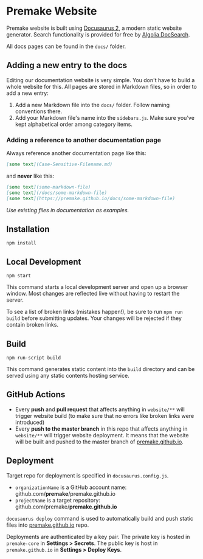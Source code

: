 # Premake Website

Premake website is built using [Docusaurus 2](https://v2.docusaurus.io/), a modern static website generator. Search functionality is provided for free by [Algolia DocSearch](https://docsearch.algolia.com/).

All docs pages can be found in the `docs/` folder.

## Adding a new entry to the docs
Editing our documentation website is very simple. You don't have to build a whole website for this. All pages are stored in Markdown files, so in order to add a new entry:

1. Add a new Markdown file into the `docs/` folder. Follow naming conventions there.
2. Add your Markdown file's name into the `sidebars.js`. Make sure you've kept alphabetical order among category items.

### Adding a reference to another documentation page

Always reference another documentation page like this:
```markdown
[some text](Case-Sensitive-Filename.md)
```

and **never** like this:
```markdown
[some text](some-markdown-file)
[some text](/docs/some-markdown-file)
[some text](https://premake.github.io/docs/some-markdown-file)
```

*Use existing files in documentation as examples.*

## Installation

```
npm install
```

## Local Development

```
npm start
```

This command starts a local development server and open up a browser window. Most changes are reflected live without having to restart the server.

To see a list of broken links (mistakes happen!), be sure to run `npm run build` before submitting updates. Your changes will be rejected if they contain broken links.

## Build

```
npm run-script build
```

This command generates static content into the `build` directory and can be served using any static contents hosting service.

## GitHub Actions

* Every **push** and **pull request** that affects anything in `website/**` will trigger website build (to make sure that no errors like broken links were introduced)
* Every **push to the master branch** in this repo that affects anything in `website/**` will trigger website deployment. It means that the website will be built and pushed to the master branch of [premake.github.io](https://github.com/premake/premake.github.io).

## Deployment

Target repo for deployment is specified in `docusaurus.config.js`.

* `organizationName` is a GitHub account name: github.com/**premake**/premake.github.io
* `projectName` is a target repository: github.com/premake/**premake.github.io**

`docusaurus deploy` command is used to automatically build and push static files into [premake.github.io](https://github.com/premake/premake.github.io) repo.

Deployments are authenticated by a key pair. The private key is hosted in `premake-core` in **Settings > Secrets**. The public key is host in `premake.github.io` in **Settings > Deploy Keys**.
